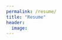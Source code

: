 ```yaml
---
permalink: /resume/
title: "Resume"
header:
  image: 
---
```

<a href="https://github.com/Sinamhd9/sinamhd9.github.io/raw/master/images/Sina_resume_update10302020.pdf"></a>
